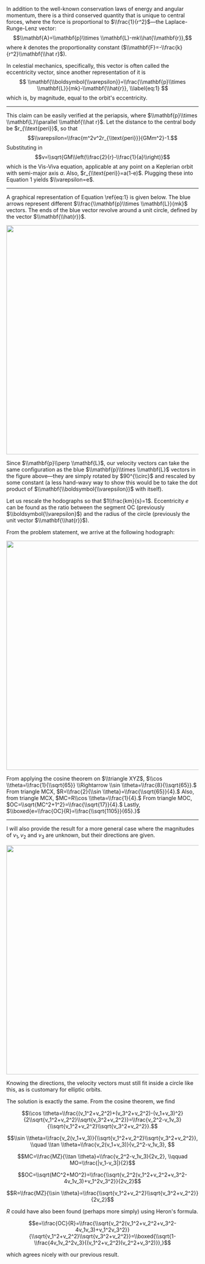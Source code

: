 In addition to the well-known conservation laws of energy and angular momentum, there is a third conserved quantity that is unique to central forces, where the force is proportional to $\\frac{1}{r^2}$—the Laplace-Runge-Lenz vector:
$$\\mathbf{A}=\\mathbf{p}\\times \\mathbf{L}-mk\\hat{\\mathbf{r}},$$
where $k$ denotes the proportionality constant ($\\mathbf{F}=-\\frac{k}{r^2}\\mathbf{\\hat r}$). 

In celestial mechanics, specifically, this vector is often called the eccentricity vector, since another representation of it is
$$
    \\mathbf{\\boldsymbol{\\varepsilon}}=\\frac{\\mathbf{p}\\times \\mathbf{L}}{mk}-\\mathbf{\\hat{r}},
    \\label{eq:1}
$$
which is, by magnitude, equal to the orbit's eccentricity.

---

This claim can be easily verified at the periapsis, where $\\mathbf{p}\\times \\mathbf{L}\\parallel \\mathbf{\\hat r}$. Let the distance to the central body be $r_{\\text{peri}}$, so that $$\\varepsilon=\\frac{m^2v^2r_{\\text{peri}}}{GMm^2}-1.$$ Substituting in $$v=\\sqrt{GM\\left(\\frac{2}{r}-\\frac{1}{a}\\right)}$$ which is the Vis-Viva equation, applicable at any point on a Keplerian orbit with semi-major axis $a$. Also, $r_{\\text{peri}}=a(1-e)$. Plugging these into Equation 1 yields $\\varepsilon=e$.

---

A graphical representation of Equation \\ref{eq:1} is given below. The blue arrows represent different $\\frac{\\mathbf{p}\\times \\mathbf{L}}{mk}$ vectors. The ends of the blue vector revolve around a unit circle, defined by the vector $\\mathbf{\\hat{r}}$.

<img src="../articles/PC/PC25/1.png" width="600" height="auto">

Since $\\mathbf{p}\\perp \\mathbf{L}$, our velocity vectors can take the same configuration as the blue $\\mathbf{p}\\times \\mathbf{L}$ vectors in the figure above—they are simply rotated by $90^{\\circ}$ and rescaled by some constant (a less hand-wavy way to show this would be to take the dot product of $\\mathbf{\\boldsymbol{\\varepsilon}}$ with itself).

Let us rescale the hodographs so that $1\\frac{km}{s}=1$. Eccentricity $e$ can be found as the ratio between the segment OC (previously $\\boldsymbol{\\varepsilon}$) and the radius of the circle (previously the unit vector $\\mathbf{\\hat{r}}$).

From the problem statement, we arrive at the following hodograph:

<img src="../articles/PC/PC25/2.png" width="600" height="auto">

From applying the cosine theorem on $\\triangle XYZ$, 
$\\cos \\theta=\\frac{1}{\\sqrt{65}} \\Rightarrow \\sin \\theta=\\frac{8}{\\sqrt{65}}.$
From triangle MCX, 
$R=\\frac{2}{\\sin \\theta}=\\frac{\\sqrt{65}}{4}.$ 
Also, from triangle MCX, 
$MC=R\\cos \\theta=\\frac{1}{4}.$ 
From triangle MOC, 
$OC=\\sqrt{MC^2+1^2}=\\frac{\\sqrt{17}}{4}.$ 
Lastly, 
$\\boxed{e=\\frac{OC}{R}=\\frac{\\sqrt{1105}}{65}.}$

---

I will also provide the result for a more general case where the magnitudes of $v_1, v_2$ and $v_3$ are unknown, but their directions are given. 

<img src="../articles/PC/PC25/3.png" width="600" height="auto">

Knowing the directions, the velocity vectors must still fit inside a circle like this, as is customary for elliptic orbits.


The solution is exactly the same. From the cosine theorem, we find 

$$\\cos \\theta=\\frac{(v_1^2+v_2^2)+(v_3^2+v_2^2)-(v_1+v_3)^2}{2\\sqrt{v_1^2+v_2^2}\\sqrt{v_3^2+v_2^2}}=\\frac{v_2^2-v_1v_3}{\\sqrt{v_1^2+v_2^2}\\sqrt{v_3^2+v_2^2}}.$$

$$\\sin \\theta=\\frac{v_2(v_1+v_3)}{\\sqrt{v_1^2+v_2^2}\\sqrt{v_3^2+v_2^2}}, \\quad \\tan \\theta=\\frac{v_2(v_1+v_3)}{v_2^2-v_1v_3}, $$

$$MC=\\frac{MZ}{\\tan \\theta}=\\frac{v_2^2-v_1v_3}{2v_2}, \\qquad MO=\\frac{|v_1-v_3|}{2}$$

$$OC=\\sqrt{MC^2+MO^2}=\\frac{\\sqrt{v_2^2(v_1^2+v_2^2+v_3^2-4v_1v_3)+v_1^2v_3^2}}{2v_2}$$

$$R=\\frac{MZ}{\\sin \\theta}=\\frac{\\sqrt{v_1^2+v_2^2}\\sqrt{v_3^2+v_2^2}}{2v_2}$$

$R$ could have also been found (perhaps more simply) using Heron's formula.

$$e=\\frac{OC}{R}=\\frac{\\sqrt{v_2^2(v_1^2+v_2^2+v_3^2-4v_1v_3)+v_1^2v_3^2}}{\\sqrt{v_1^2+v_2^2}\\sqrt{v_3^2+v_2^2}}=\\boxed{\\sqrt{1-\\frac{4v_1v_2^2v_3}{(v_1^2+v_2^2)(v_2^2+v_3^2)}},}$$

which agrees nicely with our previous result.
